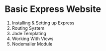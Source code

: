 # Basic Express Website

1. Installing & Setting up Express
2. Routing System
3. Jade Templating
4. Working With Views
5. Nodemailer Module
